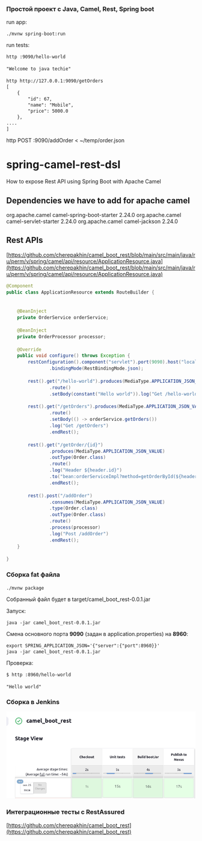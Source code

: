 ### Простой проект с Java, Camel, Rest, Spring boot

run app:

````shell
./mvnw spring-boot:run
````

run tests:

````shell
http :9090/hello-world

"Welcome to java techie"

http http://127.0.0.1:9090/getOrders
[
    {
        "id": 67,
        "name": "Mobile",
        "price": 5000.0
    },
....
]
````

http POST :9090/addOrder < ~/temp/order.json


# spring-camel-rest-dsl
How to expose Rest API using Spring Boot with Apache Camel

## Dependencies we have to add for apache camel

<dependency>
    <groupId>org.apache.camel</groupId>
    <artifactId>camel-spring-boot-starter</artifactId>
    <version>2.24.0</version>
</dependency>
<dependency>
    <groupId>org.apache.camel</groupId>
    <artifactId>camel-servlet-starter</artifactId>
    <version>2.24.0</version>
</dependency>
<dependency>
    <groupId>org.apache.camel</groupId>
    <artifactId>camel-jackson</artifactId>
    <version>2.24.0</version>
</dependency>

##  Rest APIs
[https://github.com/cherepakhin/camel_boot_rest/blob/main/src/main/java/ru/perm/v/spring/camel/api/resource/ApplicationResource.java](https://github.com/cherepakhin/camel_boot_rest/blob/main/src/main/java/ru/perm/v/spring/camel/api/resource/ApplicationResource.java)

````java
@Component
public class ApplicationResource extends RouteBuilder {


    @BeanInject
    private OrderService orderService;

    @BeanInject
    private OrderProcessor processor;

    @Override
    public void configure() throws Exception {
        restConfiguration().component("servlet").port(9090).host("localhost")
                .bindingMode(RestBindingMode.json);

        rest().get("/hello-world").produces(MediaType.APPLICATION_JSON_VALUE)
                .route()
                .setBody(constant("Hello world")).log("Get /hello-world").endRest();

        rest().get("/getOrders").produces(MediaType.APPLICATION_JSON_VALUE)
                .route()
                .setBody(() -> orderService.getOrders())
                .log("Get /getOrders")
                .endRest();

        rest().get("/getOrder/{id}")
                .produces(MediaType.APPLICATION_JSON_VALUE)
                .outType(Order.class)
                .route()
                .log("Header ${header.id}")
                .to("bean:orderServiceImpl?method=getOrderById(${header.id})")
                .endRest();

        rest().post("/addOrder")
                .consumes(MediaType.APPLICATION_JSON_VALUE)
                .type(Order.class)
                .outType(Order.class)
                .route()
                .process(processor)
                .log("Post /addOrder")
                .endRest();
    }

}

````

### Сборка fat файла

````shell
./mvnw package
````

Собранный файл будет в target/camel_boot_rest-0.0.1.jar

Запуск:

````shell
java -jar camel_boot_rest-0.0.1.jar
````

Смена основного порта __9090__ (задан в application.properties) на __8960__:

````shell
export SPRING_APPLICATION_JSON='{"server":{"port":8960}}'
java -jar camel_boot_rest-0.0.1.jar
````

Проверка:

````shell
$ http :8960/hello-world

"Hello world"

````

### Сборка в Jenkins

![jenkins_build](doc/jenkins_build.png)

### Интеграционные тесты с RestAssured

[https://github.com/cherepakhin/camel_boot_rest](https://github.com/cherepakhin/camel_boot_rest)